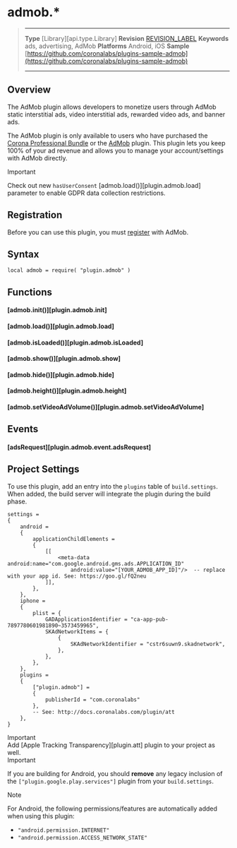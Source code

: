 # admob.*

> --------------------- ------------------------------------------------------------------------------------------
> __Type__              [Library][api.type.Library]
> __Revision__          [REVISION_LABEL](REVISION_URL)
> __Keywords__          ads, advertising, AdMob
> __Platforms__			Android, iOS
> __Sample__			[https://github.com/coronalabs/plugins-sample-admob](https://github.com/coronalabs/plugins-sample-admob)
> --------------------- ------------------------------------------------------------------------------------------


## Overview

The AdMob plugin allows developers to monetize users through AdMob static interstitial ads, video interstitial ads, rewarded video ads, and banner ads.

<div class="docs-tip-outer docs-tip-color-alert">
<div class="docs-tip-inner-left">
<div class="fa fa-unlock-alt" style="font-size: 36px; margin-top: 2px; margin-left: 1px;"></div>
</div>
<div class="docs-tip-inner-right">

The AdMob plugin is only available to users who have purchased the [Corona Professional Bundle](https://marketplace.coronalabs.com/products/corona-pro) or the [AdMob](https://marketplace.coronalabs.com/plugin/admob) plugin. This plugin lets you keep 100% of your ad revenue and allows you to manage your account/settings with AdMob directly.

</div>
</div>

<div class="guide-notebox-imp">
<div class="notebox-title-imp">Important</div>

Check out new `hasUserConsent`  [admob.load()][plugin.admob.load] parameter to enable GDPR data collection restrictions.

</div>


## Registration

Before you can use this plugin, you must [register](https://www.google.com/admob/) with AdMob.


## Syntax

	local admob = require( "plugin.admob" )


## Functions

#### [admob.init()][plugin.admob.init]

#### [admob.load()][plugin.admob.load]

#### [admob.isLoaded()][plugin.admob.isLoaded]

#### [admob.show()][plugin.admob.show]

#### [admob.hide()][plugin.admob.hide]

#### [admob.height()][plugin.admob.height]

#### [admob.setVideoAdVolume()][plugin.admob.setVideoAdVolume]


## Events

#### [adsRequest][plugin.admob.event.adsRequest]


## Project Settings

To use this plugin, add an entry into the `plugins` table of `build.settings`. When added, the build server will integrate the plugin during the build phase.

``````{ brush="lua" gutter="false" first-line="1" highlight="[5,6,7,8,9,10,11,15,16,17,18,19,20,21,22,26,27,28,29,30]" }
settings =
{
	android =
	{
		applicationChildElements =
		{
			[[
				<meta-data android:name="com.google.android.gms.ads.APPLICATION_ID"
					android:value="[YOUR_ADMOB_APP_ID]"/>  -- replace with your app id. See: https://goo.gl/fQ2neu
			]],
		},
	},
	iphone =
	{
		plist = {
			GADApplicationIdentifier = "ca-app-pub-7897780601981890~3573459965",
			SKAdNetworkItems = {
				{
					SKAdNetworkIdentifier = "cstr6suwn9.skadnetwork",
				},
			},
		},
	},
	plugins =
	{
		["plugin.admob"] =
		{
			publisherId = "com.coronalabs"
		},
		-- See: http://docs.coronalabs.com/plugin/att
	},
}
``````

<div class="guide-notebox-imp">
<div class="notebox-title-imp">Important</div>
	Add [Apple Tracking Transparency][plugin.att] plugin to your project as well.
</div>


<div class="guide-notebox-imp">
<div class="notebox-title-imp">Important</div>

If you are building for Android, you should __remove__ any legacy inclusion of the `["plugin.google.play.services"]` plugin from your `build.settings`.

</div>

<div class="guide-notebox">
<div class="notebox-title">Note</div>

For Android, the following permissions/features are automatically added when using this plugin:

* `"android.permission.INTERNET"`
* `"android.permission.ACCESS_NETWORK_STATE"`

</div>
